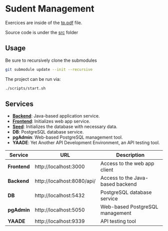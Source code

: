 # Sudent Management

Exercices are inside of the [tp.pdf](./assets/tp.pdf) file.

Source code is under the [src](./src/) folder

## Usage

Be sure to recursively clone the submodules

```sh
git submodule update --init --recursive
```

The project can be run via:

```sh
./scripts/start.sh
```

## Services

* [**Backend**](https://github.com/gomu-gomu/ma-java-avancee-projet-backend): Java-based application service.
* [**Frontend**](https://github.com/gomu-gomu/ma-java-avancee-projet-frontend): Initializes web app service.
* [**Seed**](https://github.com/gomu-gomu/ma-java-avancee-projet-seed): Initializes the database with necessary data.
* **DB**: PostgreSQL database service.
* **pgAdmin**: Web-based PostgreSQL management tool.
* **YAADE**: Yet Another API Development Environment, an API testing tool.

| Service      | URL                                                  | Description                      |
|--------------|------------------------------------------------------|----------------------------------|
| **Frontend** | http://localhost:3000                                | Access to the web app client     |
| **Backend**  | http://localhost:8080/api/<endpoint>                 | Access to the Java-based backend |
| **DB**       | http://localhost:5432                                | PostgreSQL database service      |
| **pgAdmin**  | http://localhost:5050                                | Web-based PostgreSQL management  |
| **YAADE**    | http://localhost:9339                                | API testing tool                 |
